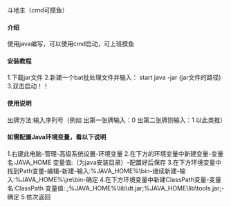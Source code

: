 斗地主（cmd可摸鱼）

#### 介绍
使用java编写，可以使用cmd启动，可上班摸鱼

#### 安装教程

1.下载jar文件
2.新建一个bat批处理文件并输入：
start java -jar (jar文件的路径)
3.双击启动！！

#### 使用说明
出牌方法:输入序列号（例如 出第一张牌输入：0 出第二张牌则输入：1 以此类推）

#### 如需配置Java环境变量，看以下说明
1.右键此电脑-管理-高级系统设置-环境变量
2.在下方的环境变量中新建变量-变量名:JAVA_HOME 变量值:（为java安装目录）-配置好后保存
3.在下方环境变量中找到Path变量-编辑-新建-输入:%JAVA_HOME%\bin-继续新建-输入:%JAVA_HOME%\jre\bin-确定
4.在下方环境变量中新建ClassPath变量-变量名:ClassPath 变量值:.;%JAVA_HOME%\lib\dt.jar;%JAVA_HOME\lib\tools.jar;-确定
5.依次返回
